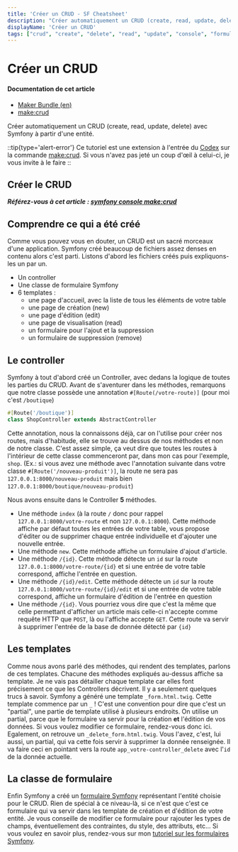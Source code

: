 ```yaml
---
title: 'Créer un CRUD - SF Cheatsheet'
description: "Créer automatiquement un CRUD (create, read, update, delete) avec Symfony à partir d'une entité"
displayName: 'Créer un CRUD'
tags: ["crud", "create", "delete", "read", "update", "console", "formulaire"]
---
```


# Créer un CRUD
#### **Documentation de cet article**
- [Maker Bundle (en)](https://symfony.com/bundles/SymfonyMakerBundle/current/index.html)
- [make:crud](/codex/console/make-crud)

Créer automatiquement un CRUD (create, read, update, delete) avec Symfony à partir d'une entité.

::tip{type='alert-error'}
Ce tutoriel est une extension à l'entrée du [Codex](/codex) sur la commande [make:crud](/codex/console/make-crud). Si vous n'avez pas jeté un coup d'œil à celui-ci, je vous invite à le faire
::

## Créer le CRUD

_**Référez-vous à cet article : [symfony console make:crud](/codex/console/make-crud)**_

## Comprendre ce qui a été créé
Comme vous pouvez vous en douter, un CRUD est un sacré morceaux d'une application. Symfony créé beaucoup de fichiers assez denses en contenu alors c'est parti. Listons d'abord les fichiers créés puis expliquons-les un par un.
- Un controller
- Une classe de formulaire Symfony
- 6 templates :
    - une page d'accueil, avec la liste de tous les éléments de votre table
    - une page de création (new)
    - une page d'édition (edit)
    - une page de visualisation (read)
    - un formulaire pour l'ajout et la suppression
    - un formulaire de suppression (remove)

## Le controller
Symfony à tout d'abord créé un Controller, avec dedans la logique de toutes les parties du CRUD.
Avant de s'aventurer dans les méthodes, remarquons que notre classe possède une annotation `#[Route(/votre-route)]` (pour moi c'est `/boutique`)

```php
#[Route('/boutique')]
class ShopController extends AbstractController
```

Cette annotation, nous la connaissons déjà, car on l'utilise pour créer nos routes, mais d'habitude, elle se trouve au dessus de nos méthodes et non de notre classe. C'est assez simple, ça veut dire que toutes les routes à l'intérieur de cette classe commenceront par, dans mon cas pour l'exemple, `shop`. (Ex.: si vous avez une méthode avec l'annotation suivante dans votre classe `#[Route('/nouveau-produit')]`, la route ne sera pas `127.0.0.1:8000/nouveau-produit` mais bien `127.0.0.1:8000/boutique/nouveau-produit`)

Nous avons ensuite dans le Controller **5** méthodes. 
- Une méthode `index` (à la route `/` donc pour rappel `127.0.0.1:8000/votre-route` et non `127.0.0.1:8000`). Cette méthode affiche par défaut toutes les entrées de votre table, vous propose d'éditer ou de supprimer chaque entrée individuelle et d'ajouter une nouvelle entrée.
- Une méthode `new`. Cette méthode affiche un formulaire d'ajout d'article.
- Une méthode `/{id}`. Cette méthode détecte un `id` sur la route `127.0.0.1:8000/votre-route/{id}` et si une entrée de votre table correspond, affiche l'entrée en question.
- Une méthode `/{id}/edit`. Cette méthode détecte un `id` sur la route `127.0.0.1:8000/votre-route/{id}/edit` et si une entrée de votre table correspond, affiche un formulaire d'édition de l'entrée en question
- Une méthode `/{id}`. Vous pourriez vous dire que c'est la même que celle permettant d'afficher un article mais celle-ci n'accepte comme requête HTTP que `POST`, là ou l'affiche accepte `GET`. Cette route va servir à supprimer l'entrée de la base de donnée détecté par `{id}`

## Les templates
Comme nous avons parlé des méthodes, qui rendent des templates, parlons de ces templates. Chacune des méthodes expliqués au-dessus affiche sa template. Je ne vais pas détailler chaque template car elles font précisement ce que les Controllers décrivent. Il y a seulement quelques trucs à savoir. Symfony a généré une template `_form.html.twig`. Cette template commence par un `_` ! C'est une convention pour dire que c'est un "partial", une partie de template utilisé à plusieurs endroits. On utilise un partial, parce que le formulaire va servir pour la création **et** l'édition de vos données. Si vous voulez modifier ce formulaire, rendez-vous donc ici. Egalement, on retrouve un `_delete_form.html.twig`. Vous l'avez, c'est, lui aussi, un partial, qui va cette fois servir à supprimer la donnée renseignée. Il va faire ceci en pointant vers la route `app_votre-controller_delete` avec l'`id` de la donnée actuelle.

## La classe de formulaire
Enfin Symfony a créé un [formulaire Symfony](/tutoriels/les-formulaires-symfony) représentant l'entité choisie pour le CRUD. Rien de spécial à ce niveau-là, si ce n'est que c'est ce formulaire qui va servir dans les template de création et d'édition de votre entité. Je vous conseille de modifier ce formulaire pour rajouter les types de champs, éventuellement des contraintes, du style, des attributs, etc... Si vous voulez en savoir plus, rendez-vous sur mon [tutoriel sur les formulaires Symfony](/tutoriels/les-formulaires-symfony).